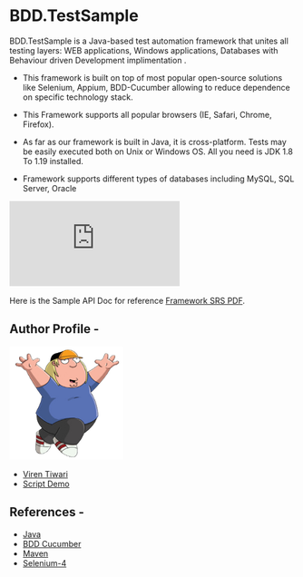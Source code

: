 # BDD.TestSample

BDD.TestSample is a Java-based test automation framework that unites all testing layers: WEB applications, Windows applications, Databases with Behaviour driven 
Development implimentation . 

* This framework is built on top of most popular open-source solutions like Selenium, Appium, BDD-Cucumber allowing to reduce dependence on specific technology stack.

* This Framework supports all popular browsers (IE, Safari, Chrome, Firefox).

* As far as our framework is built in Java, it is cross-platform. Tests may be easily executed both on Unix or Windows OS. All you need is JDK 1.8 To 1.19 installed.

* Framework supports different types of databases including MySQL, SQL Server, Oracle 

<object data="https://github.com/codeMightyNotFound404/TestAutomation.UISample/blob/main/src/test/resource/APIDoc/Document%2012.pdf" type="application/pdf" width="700px" height="700px">
    <embed src="https://github.com/codeMightyNotFound404/TestAutomation.UISample/blob/main/src/test/resource/APIDoc/Document%2012.pdf">
        <p>Here is the Sample API Doc for reference <a href="https://github.com/codeMightyNotFound404/BDD.TestSample/blob/main/SupportDocs/InitialTAFRequirementSpec.pdf">Framework SRS PDF</a>.</p>
    </embed>
</object>


## Author Profile - 
<img src="https://github.com/codeMightyNotFound404/BDD.TestSample/blob/main/SupportDocs/Chris_Griffin.png" width="200" height="200"/>

* [Viren Tiwari](https://www.linkedin.com/in/viren-tiwari-734b9b85/)
* [Script Demo](https://github.com/codeMightyNotFound404/BDD.TestSample/blob/main/src/test/resource/feature/PlaceOrder.feature)


## References - 
* [Java](https://docs.oracle.com/javase/8/docs/)
* [BDD Cucumber](https://cucumber.io/docs/guides/api-automation/?lang=java)
* [Maven](https://maven.apache.org/guides/)
* [Selenium-4](https://www.selenium.dev/selenium/docs/api/py/api.html)
